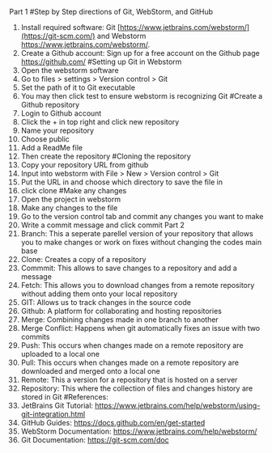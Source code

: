 Part 1
#Step by Step directions of Git, WebStorm, and GitHub
1. Install required software: Git [https://www.jetbrains.com/webstorm/](https://git-scm.com/) and Webstorm https://www.jetbrains.com/webstorm/. 
2. Create a Github account: Sign up for a free account on the Github page https://github.com/
#Setting up Git in Webstorm
1. Open the webstorm software
2. Go to files > settings > Version control > Git
3. Set the path of it to Git executable
4. You may then click test to ensure webstorm is recognizing Git
#Create a Github repository
1. Login to Github account
2. Click the + in top right and click new repository
3. Name your repository
4. Choose public
5. Add a ReadMe file
6. Then create the repository
#Cloning the repository
1. Copy your repository URL from github
2. Input into webstorm with File > New > Version control > Git
3. Put the URL in and choose which directory to save the file in
4. click clone
#Make any changes
1. Open the project in webstorm
2. Make any changes to the file
3. Go to the version control tab and commit any changes you want to make
4. Write a commit message and click commit
Part 2
1. Branch: This a seperate parellel version of your repository that allows you to make changes or work on fixes without changing the codes main base
2. Clone: Creates a copy of a repository
3. Commmit: This allows to save changes to a repository and add a message
4. Fetch: This allows you to download changes from a remote repository without adding them onto your local repository
5. GIT: Allows us to track changes in the source code
6. Github: A platform for collaborating and hosting repositories
7. Merge: Combining changes made in one branch to another
8. Merge Conflict: Happens when git automatically fixes an issue with two commits
9. Push: This occurs when changes made on a remote repository are uploaded to a local one
10. Pull: This occurs when changes made on a remote repository are downloaded and merged onto a local one
11. Remote: This a version for a repository that is hosted on a server
12. Repository: This where the collection of files and changes history are stored in Git
#References:
1. JetBrains Git Tutorial: https://www.jetbrains.com/help/webstorm/using-git-integration.html
2. GitHub Guides: https://docs.github.com/en/get-started
3. WebStorm Documentation: https://www.jetbrains.com/help/webstorm/
4. Git Documentation: https://git-scm.com/doc
